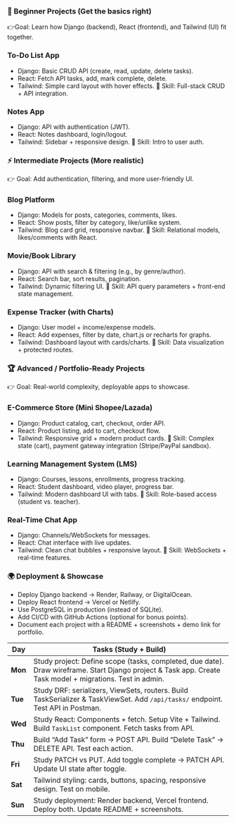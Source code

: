 ### 🚀 Beginner Projects (Get the basics right) ###
👉Goal: Learn how Django (backend), React (frontend), and Tailwind (UI) fit together.

### To-Do List App
 - Django: Basic CRUD API (create, read, update, delete tasks).
 - React: Fetch API tasks, add, mark complete, delete.
 - Tailwind: Simple card layout with hover effects.
🔑 Skill: Full-stack CRUD + API integration.

### Notes App
 - Django: API with authentication (JWT).
 - React: Notes dashboard, login/logout.
 - Tailwind: Sidebar + responsive design.
🔑 Skill: Intro to user auth.



### ⚡ Intermediate Projects (More realistic) ###
👉 Goal: Add authentication, filtering, and more user-friendly UI.

### Blog Platform
 - Django: Models for posts, categories, comments, likes.
 - React: Show posts, filter by category, like/unlike system.
 - Tailwind: Blog card grid, responsive navbar.
🔑 Skill: Relational models, likes/comments with React.

### Movie/Book Library
 - Django: API with search & filtering (e.g., by genre/author).
 - React: Search bar, sort results, pagination.
 - Tailwind: Dynamic filtering UI.
🔑 Skill: API query parameters + front-end state management.

### Expense Tracker (with Charts)
 - Django: User model + income/expense models.
 - React: Add expenses, filter by date, chart.js or recharts for graphs.
 - Tailwind: Dashboard layout with cards/charts.
🔑 Skill: Data visualization + protected routes.



### 🏆 Advanced / Portfolio-Ready Projects ###
👉 Goal: Real-world complexity, deployable apps to showcase.

### E-Commerce Store (Mini Shopee/Lazada)
 - Django: Product catalog, cart, checkout, order API.
 - React: Product listing, add to cart, checkout flow.
 - Tailwind: Responsive grid + modern product cards.
🔑 Skill: Complex state (cart), payment gateway integration (Stripe/PayPal sandbox).

### Learning Management System (LMS)
 - Django: Courses, lessons, enrollments, progress tracking.
 - React: Student dashboard, video player, progress bar.
 - Tailwind: Modern dashboard UI with tabs.
🔑 Skill: Role-based access (student vs. teacher).

### Real-Time Chat App
 - Django: Channels/WebSockets for messages.
 - React: Chat interface with live updates.
 - Tailwind: Clean chat bubbles + responsive layout.
🔑 Skill: WebSockets + real-time features.


### 🌍 Deployment & Showcase ###
 - Deploy Django backend → Render, Railway, or DigitalOcean.
 - Deploy React frontend → Vercel or Netlify.
 - Use PostgreSQL in production (instead of SQLite).
 - Add CI/CD with GitHub Actions (optional for bonus points).
 - Document each project with a README + screenshots + demo link for portfolio.


| Day     | Tasks (Study + Build)                                                                                                                                     |
| ------- | --------------------------------------------------------------------------------------------------------------------------------------------------------- |
| **Mon** | Study project: Define scope (tasks, completed, due date). Draw wireframe. Start Django project & Task app. Create Task model + migrations. Test in admin. |
| **Tue** | Study DRF: serializers, ViewSets, routers. Build TaskSerializer & TaskViewSet. Add `/api/tasks/` endpoint. Test API in Postman.                           |
| **Wed** | Study React: Components + fetch. Setup Vite + Tailwind. Build `TaskList` component. Fetch tasks from API.                                                 |
| **Thu** | Build “Add Task” form → POST API. Build “Delete Task” → DELETE API. Test each action.                                                                     |
| **Fri** | Study PATCH vs PUT. Add toggle complete → PATCH API. Update UI state after toggle.                                                                        |
| **Sat** | Tailwind styling: cards, buttons, spacing, responsive design. Test on mobile.                                                                             |
| **Sun** | Study deployment: Render backend, Vercel frontend. Deploy both. Update README + screenshots.                                                              |
